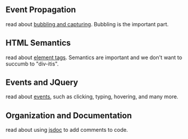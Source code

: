 ## Event Propagation

read about [bubbling and capturing](https://javascript.info/bubbling-and-capturing). Bubbling is the important part.

## HTML Semantics

read about [element tags](https://developer.mozilla.org/en-US/docs/Web/HTML/Element). Semantics are important and we don't want to succumb to "div-itis".

## Events and JQuery

read about [events](https://learn.jquery.com/events/introduction-to-events/), such as clicking, typing, hovering, and many more.

## Organization and Documentation

read about using [jsdoc](https://jsdoc.app/about-getting-started.html) to add comments to code.